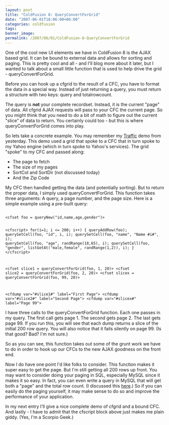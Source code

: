 ```yaml
---
layout: post
title: "ColdFusion 8: QueryConvertForGrid"
date: "2007-06-01T18:06:00+06:00"
categories: coldfusion 
tags: 
banner_image: 
permalink: /2007/06/01/ColdFusion-8-QueryConvertForGrid
---
```


One of the cool new UI elements we have in ColdFusion 8 is the AJAX based grid. It can be bound to external data and allows for sorting and paging. This is pretty cool and all - and I'll blog more about it later, but I wanted to talk about  a small little function that is used to help drive the grid - queryConvertForGrid.
<!--more-->
Before you can hook up a cfgrid to the result of a CFC, you have to format the data in a special way. Instead of just returning a query, you must return a structure with two keys: query and totalrowcount. 

The query is <b>not</b> your complete recordset. Instead, it is the current "page" of data. All cfgrid AJAX requests will pass to your CFC the current page. So you might think that you need to do a bit of math to figure out the current "slice" of data to return. You certainly could too - but this is where queryConvertForGrid comes into play.

So lets take a concrete example. You may remember my <a href="http://ray.camdenfamily.com/index.cfm/2007/5/31/ColdFusion-8-Demo-of-CFGRID-Ajax-binding-and-CFWINDOW">Traffic</a> demo from yesterday. This demo used a grid that spoke to a CFC that in turn spoke to my Yahoo engine (which in turn spoke to Yahoo's services). The grid "spoke" to my CFC and passed along:

<ul>
<li>The page to fetch
<li>The size of my pages
<li>SortCol and SortDir (not discussed today)
<li>And the Zip Code
</ul>

My CFC then handled getting the data (and potentially sorting). But to return the proper data, I simply used queryConvertForGrid. This function takes three arguments: A query, a page number, and the page size. Here is a simple example using a pre-built query:

<code>
&lt;cfset foo = queryNew("id,name,age,gender")&gt;

&lt;cfscript&gt;
for(i=1; i &lt;= 200; i++) {
	queryAddRow(foo);
	querySetCell(foo, "id", i, i);
	querySetCell(foo, "name", "Name #i#", i);
	querySetCell(foo, "age", randRange(18,65), i);
	querySetCell(foo, "gender", listGetAt("male,female", randRange(1,2)), i);
}
&lt;/cfscript&gt;

&lt;cfset slice1 = queryConvertForGrid(foo, 1, 20)&gt;
&lt;cfset slice2 = queryConvertForGrid(foo, 2, 20)&gt;
&lt;cfset slicex = queryConvertForGrid(foo, 99, 20)&gt;

&lt;cfdump var="#slice1#" label="First Page"&gt;
&lt;cfdump var="#slice2#" label="Second Page"&gt;
&lt;cfdump var="#slicex#" label="Page 99"&gt;
</code>

I have three calls to the queryConvertForGrid function. Each one passes in my query. The first call gets page 1. The second gets page 2. The last gets page 99. If you run this, you will see that each dump returns a slice of the initial 200 row query. You will also notice that it fails silently on page 99. (Is that good? Bad? I'm not sure.)

So as you can see, this function takes out some of the grunt work we have to do in order to hook up our CFCs to the new AJAX goodness on the front end.

Now I do have one point I'd like folks to consider. This function makes it super easy to get the page. But I'm still getting all 200 rows up front. You may want to consider doing your paging in SQL, especially MySQL since it makes it so easy. In fact, you can even write a query in MySQL that will get both a "page" and the total row count. (I discussed this <a href="http://ray.camdenfamily.com/index.cfm/2007/1/24/MySQL-Tip--Finding-total-rows-for-a-query-that-uses-Limit">here</a>.) So if you can easily do the paging yourself, it may make sense to do so and improve the performance of your application.

In my next entry I'll give a nice complete demo of cfgrid and a bound CFC. And lastly - I have to admit that the cfscript block above just makes me plain giddy. (Yes, I'm a Scorpio Geek.)